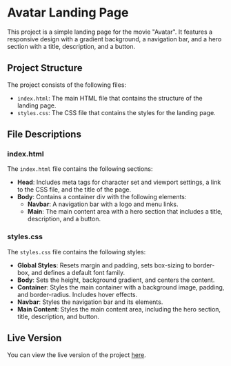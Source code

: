 # Avatar Landing Page

This project is a simple landing page for the movie "Avatar". It features a responsive design with a gradient background, a navigation bar, and a hero section with a title, description, and a button.

## Project Structure

The project consists of the following files:

- `index.html`: The main HTML file that contains the structure of the landing page.
- `styles.css`: The CSS file that contains the styles for the landing page.

## File Descriptions

### index.html

The `index.html` file contains the following sections:

- **Head**: Includes meta tags for character set and viewport settings, a link to the CSS file, and the title of the page.
- **Body**: Contains a container div with the following elements:
  - **Navbar**: A navigation bar with a logo and menu links.
  - **Main**: The main content area with a hero section that includes a title, description, and a button.

### styles.css

The `styles.css` file contains the following styles:

- **Global Styles**: Resets margin and padding, sets box-sizing to border-box, and defines a default font family.
- **Body**: Sets the height, background gradient, and centers the content.
- **Container**: Styles the main container with a background image, padding, and border-radius. Includes hover effects.
- **Navbar**: Styles the navigation bar and its elements.
- **Main Content**: Styles the main content area, including the hero section, title, description, and button.

## Live Version

You can view the live version of the project [here](https://mohamed-a-badr.github.io/avatar-landing-page/).
